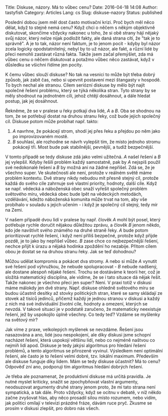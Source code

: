 Title: Diskuse, názory. Má to vůbec cenu?
Date: 2016-04-18 14:08
Author: tastyfish
Category: Articles
Lang: cs
Slug: diskuse-nazory
Status: published

Poslední dobou jsem měl dost často motivační krizi. Proč bych měl
něco dělat, když to stejně nemá cenu? Když chci o něčem s někým
objektivně diskutovat, skončíme vždycky nakonec u toho, že si obě strany
hájí nějaký svůj názor, který nelze nijak podložit fakty, ale daná
strana cítí, že "tak je to správně". A je to tak, názor není faktum, je
to jenom pocit - kdyby byl názor zcela logicky opodstatnitelný, nebyl by
to už názor, ale fakt, a různí lidé by přeci nemohli zastávat různá
fakta. Takže jsem začal přemýšlet, zda má vůbec cenu o něčem diskutovat
a potažmo vůbec něco zastávat, když v důsledku se všichni řídíme jen
pocity.

K čemu vůbec slouží diskuse? No tak na vesnici to může být třeba dobrý
způsob, jak zabít čas, nebo si upevnit postavení mezi štangasty v
hospodě. To bych nechal ale stranou. Cílem seriózní diskuse by mělo být
najít společné řešení problému, který se týká několika stran. Tyto
strany by se měly shodnout na jednotném cíli, jehož chtějí dosáhnout, a
dále hledat postup, jak jej dosáhnout.

Řekněme, že se v pralese u řeky potkají dva lidé, *A* a *B*. Oba se
shodnou na tom, že se potřebují dostat na druhou stranu řeky, což bude
jejich společný cíl. Diskuse potom může probíhat např. takto:

1.  *A* navrhne, že pokácejí strom, shodí jej přes řeku a přejdou po něm
    jako po improvizovaném mostě.
2.  *B* souhlasí, ale rozhodne se návrh vylepšit tím, že místo jednoho
    stromu pokácejí tři. Most bude pak stabilnější, pevnější, a
    tudíž bezpečnější.

V tomto případě se tedy diskuse zdá jako velmi užitečná. *A* našel
řešení a *B* jej vylepšil. Kdyby řešili problém každý samostatně, pak by
*A* nejspíš použil své nedokonalé řešení a *B* by možná ani na žádné
nepřišel. Zdá se, že je všechno super. Ve skutečnosti ale není, protože
v reálném světě máme problém kontextu. Dvě strany nikdy nebudou mít
přesně stejný cíl, protože každá do svého cíle zahrnuje své vlastní
priority, hodnoty, další cíle. Když se např. vědecká a náboženská obec
snaží vyřešit společný problém světového míru, vědecká obec bude lpět na
vědeckých metodách, vzdělávání, kdežto náboženská komunita může trvat na
tom, aby vše probíhalo v souladu s jejich učením - i když je společný
cíl stejný, tedy mír na Zemi.

V našem případě dvou lidí v pralese by např. člověk *A* mohl být posel,
který potřebuje rychle doručit nějakou důležitou zprávu, a člověk *B*
jenom někdo, kdo jde navštívit svého známého na druhé straně řeky. *A*
bude potom prioritizovat rychlé řešení, i když není příliš bezpečné,
protože když přijde pozdě, je to jako by nepřišel vůbec. *B* zase chce
co nejbezpečnější řešení, nechce přijít k úrazu a nějaká hodinka
zpoždění ho nezabije. Přitom cílem obou je dostat se na druhou stranu
řeky. Jak se teď dohodnou?

Můžou udělat kompromis a pokácet dva stromy. A nebo si může *A* vynutit
své řešení pod výhružkou, že nebude spolupracovat - *B* nebude nadšený,
ale dostane alespoň nějaké řešení. Trochu se dostáváme k teorii her, což
je složitá matematický disciplína, ale vidíme, že se i tato situace dá
nějak řešit. Takže nakonec je všechno přeci jen super? Není. V praxi
totiž v diskusi máme málokdy jen dvě strany. Např. diskuse ohledně
světového míru se budou účastnit desítky až stovky politických stran,
které se samy skládají ze stovek až tisíců jedinců, přičemž každý je
jednou stranou v diskusi a každý z nich má své individuální životní
cíle, hodnoty a omezení, kterých se nevzdá. V takové situaci je v
podstatě zaručeno, že matematicky neexistuje řešení, jež by uspokojilo
úplně všechny. Co tedy teď? Vzdáme se myšlenky na světový mír?

Jak víme z praxe, velkolepých myšlenek se nevzdáme. Řešení jsou
nasazována a ano, lidé jsou nespokojení, ale díky diskusi jsme schopní
nacházet řešení, která uspokojí většinu lidí, nebo co nejméně naštvou co
nejmíň lidí apod. Diskuse je tedy jakýsi algoritmus pro hledání řešení
problémů, a tento algoritmus se přirozeně vyvinul. Výsledkem není
optimální řešení, ale často je to řešení velmi dobré, tzv. lokální
maximum. Především ale diskuse funguje díky lidem. Mám se tedy diskuse
účastnit? Má to cenu? Odpověď zní ano, podporuji tím algoritmus hledání
dobrých řešení.

Je třeba ale poznamenat, že produktivní diskuse má určitá pravidla. Je
nutné myslet kriticky, snažit se zpochybňovat vlastní argumenty,
neodsuzovat argumenty druhé strany jenom proto, že mi tato strana není
sympatická, a tak dále. Proto vždycky, když se ocitnu v debatě, v níž
někdo začne zvyšovat hlas, aby něco prosadil silou místo rozumem, nebo
vidím, jak politici omílají v televizi prázdné fráze, dávám ruce pryč.
Zkusme se prosím v diskusi zlepšit, pro dobro nás všech.
